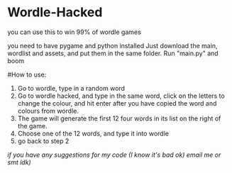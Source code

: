 # Wordle-Hacked
you can use this to win 99% of wordle games

you need to have pygame and python installed
Just download the main, wordlist and assets, and put them in the same folder. 
Run "main.py" and boom


#How to use:
1. Go to wordle, type in a random word
2. Go to wordle hacked, and type in the same word, click on the letters to change the colour, and hit enter after you have copied the word and colours from wordle. 
3. The game will generate the first 12 four words in its list on the right of the game. 
4. Choose one of the 12 words, and type it into wordle
5. go back to step 2



*if you have any suggestions for my code (I know it's bad ok) email me or smt idk)*

